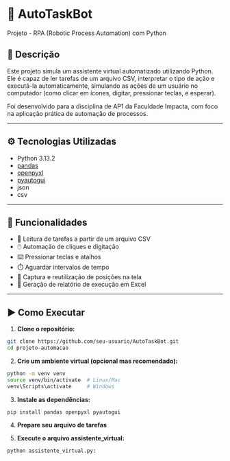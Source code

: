 # 🤖 AutoTaskBot

Projeto - RPA (Robotic Process Automation) com Python

## 📌 Descrição

Este projeto simula um assistente virtual automatizado utilizando Python. Ele é capaz de ler tarefas de um arquivo CSV, interpretar o tipo de ação e executá-la automaticamente, simulando as ações de um usuário no computador (como clicar em ícones, digitar, pressionar teclas, e esperar).

Foi desenvolvido para a disciplina de AP1 da Faculdade Impacta, com foco na aplicação prática de automação de processos.

---

## ⚙️ Tecnologias Utilizadas

- Python 3.13.2
- [pandas](https://pypi.org/project/pandas/)
- [openpyxl](https://pypi.org/project/openpyxl/)
- [pyautogui](https://pypi.org/project/pyautogui/)
- json
- csv

---

## 🚀 Funcionalidades

- 📄 Leitura de tarefas a partir de um arquivo CSV
- 🖱️ Automação de cliques e digitação
- ⌨️ Pressionar teclas e atalhos
- ⏱️ Aguardar intervalos de tempo
- 📌 Captura e reutilização de posições na tela
- 🧾 Geração de relatório de execução em Excel

---

## ▶️ Como Executar

1. **Clone o repositório:**

```bash
git clone https://github.com/seu-usuario/AutoTaskBot.git
cd projeto-automacao
```

2. **Crie um ambiente virtual (opcional mas recomendado):**

```bash
python -m venv venv
source venv/bin/activate  # Linux/Mac
venv\Scripts\activate     # Windows
```
3. **Instale as dependências:**
```bash
pip install pandas openpyxl pyautogui
```

4. **Prepare seu arquivo de tarefas**
 
5. **Execute o arquivo assistente_virtual:**
```bash
python assistente_virtual.py:
```

